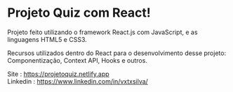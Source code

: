 # Projeto Quiz com React!


Projeto feito utilizando o framework React.js com JavaScript, e as linguagens HTML5 e CSS3.

Recursos utilizados dentro do React para o desenvolvimento desse projeto: Componentização, Context API, Hooks e outros.


Site : https://projetoquiz.netlify.app                  
Linkedin : https://www.linkedin.com/in/vxtxsilva/

